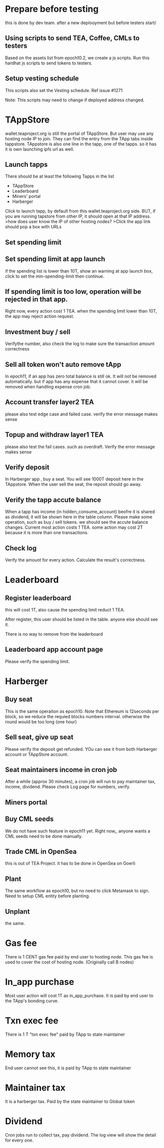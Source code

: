 # Prepare before testing

this is done by dev team. after a new deplooyment but before testers start/

## Using scripts to send TEA, Coffee, CMLs to testers

Based on the assets list from epoch10.2, we create a js scripts. Run this hardhat js scripts to send tokens to testers. 

## Setup vesting schedule

This scripts also set the Vesting schedule. Ref issue #1271

Note:
This scripts may need to change if deployed address changed.

# TAppStore

wallet.teaproject.org is still the portal of TAppStore. But user may use any hosting node IP to join.  They can find the entry from the TApp tabs inside tappstore. TAppstore is also one line in the tapp, one of the tapps. so it has it is own launching ipfs url as well. 

## Launch tapps

There should be at least the following Tapps in the list

* TAppStore
* Leaderboard
* Miners' portal
* Harberger

Click to launch tapp, by default from this wallet.teaproject.org side. BUT, if you are running tapstore from other IP, it should open at that IP address.
\>how does user know the IP of other hosting nodes?
\>Click the app link should pop a box with URLs

## Set spending limit

## Set spending limit at app launch

if the spending list is lower than 10T, show an warning at app launch box, click to set the min-spending-limit then continue.

## If spending limit is too low, operation will be rejected in that app.

Right now, every action cost 1 TEA. when the spending limit lower than 10T, the app may reject action request. 

## Investment buy / sell

Verifythe number, also check the log to make sure the transaction amount correctness

## Sell all token won't auto remove tApp

In epoch11, if an app has zero total balance is still ok. It will not be removed automatically. but if app has any expense that it cannot cover. it will be removed when handling expense cron job.

## Account transfer layer2 TEA

please also test edge case and failed case. verify the error message makes sense

## Topup and withdraw layer1 TEA

please also test the fail cases. such as overdraft. Verify the error message makes sense

## Verify deposit

In Harberger app , buy a seat. You will see 1000T deposit here in the TAppstore. When the user sell the seat, the reposit should go away.

## Verify the tapp accute balance

When a tapp has income (in hidden_consume_account) beofre it is shared as dividend, it will be shown here in the table column. Please make some operation, such as buy / sell tokens. we should see the accute balance changes. Current most action costs 1 TEA. some action may cost 2T because it is more than one transactions.

## Check log

Verify the amount for every action. Calculate the result's correctness.

# Leaderboard

## Register leaderboard

this will cost 1T, also cause the spending limit reduct 1 TEA.

After register, this user should be listed in the table. anyone else should see it.

There is no way to remove from the leaderboard

## Leaderboard app account page

Please verify the spending limit.

# Harberger

## Buy seat

This is the same operaiton as epoch10.
Note that Ethereum is 12seconds per block, so we reduce the requied blocks numbers interval. otherwise the round would be too long (one hour)

## Sell seat, give up seat

Please verify the deposit get refunded. YOu can see it from both Harberger account or TAppStore account.

## Seat maintainers income in cron job

After a while (approx 30 minutes), a cron job will run to pay maintainer tax, income, dividend. Please check Log page for numbers, verify.

## Miners portal

## Buy CML seeds

We do not have such feature in epoch11 yet. Right now,, anyone wants a CML seeds need to be done manually.

## Trade CML in OpenSea

this is out of TEA Project. it has to be done in OpenSea on Goerli

## Plant

The same workflow as epoch10, but no need to click Metamask to sign.
Need to setup CML entity before planting.

## Unplant

the same.

# Gas fee

There is 1 CENT gas fee paid by end user to hosting node. This gas fee is used to cover the cost of hosting node. (Originally call B nodes)

# In_app purchase

Most user action will cost 1T as in_app_purchase. It is paid by end user to the TApp's bonding curve.

# Txn exec fee

There is 1 T "txn exec fee" paid by TApp to state maintainer

# Memory tax

End user cannot see this, it is paid by TApp to state maintainer

# Maintainer tax

It is a harberger tax. Paid by the state maintainer to Global token

# Dividend

Cron jobs run to collect tax, pay dividend. The log view will show the detail for every one.
